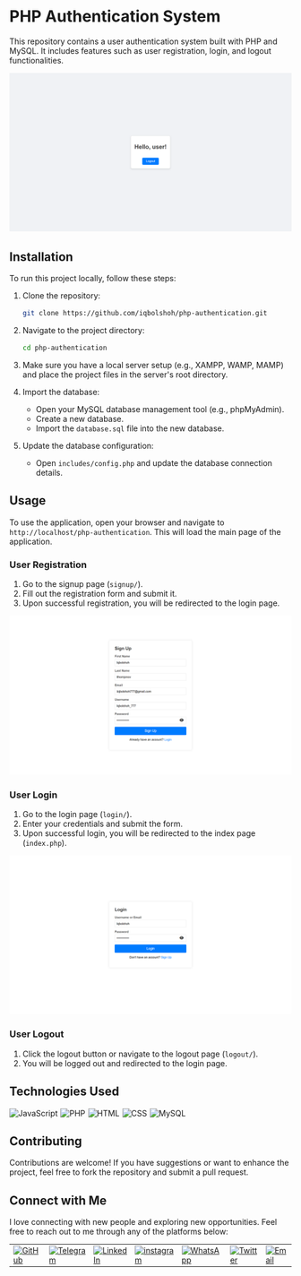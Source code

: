 # PHP Authentication System

This repository contains a user authentication system built with PHP and MySQL. It includes features such as user registration, login, and logout functionalities.

![Banner](src/images/banner.png)

## Installation

To run this project locally, follow these steps:

1. Clone the repository:
   ```bash
   git clone https://github.com/iqbolshoh/php-authentication.git
   ```
2. Navigate to the project directory:
   ```bash
   cd php-authentication
   ```
3. Make sure you have a local server setup (e.g., XAMPP, WAMP, MAMP) and place the project files in the server's root directory.

4. Import the database:
   - Open your MySQL database management tool (e.g., phpMyAdmin).
   - Create a new database.
   - Import the `database.sql` file into the new database.

5. Update the database configuration:
   - Open `includes/config.php` and update the database connection details.

## Usage

To use the application, open your browser and navigate to `http://localhost/php-authentication`. This will load the main page of the application.

### User Registration

1. Go to the signup page (`signup/`).
2. Fill out the registration form and submit it.
3. Upon successful registration, you will be redirected to the login page.

![Signup](src/images/singup.png)

### User Login

1. Go to the login page (`login/`).
2. Enter your credentials and submit the form.
3. Upon successful login, you will be redirected to the index page (`index.php`).

![Login](src/images/login.png)

### User Logout

1. Click the logout button or navigate to the logout page (`logout/`).
2. You will be logged out and redirected to the login page.

## Technologies Used

<div style="display: flex; flex-wrap: wrap; gap: 5px;">
    <img src="https://img.shields.io/badge/JavaScript-%23323330.svg?style=for-the-badge&logo=javascript&logoColor=%23F7DF1E"
        alt="JavaScript">
    <img src="https://img.shields.io/badge/PHP-%23777BB4.svg?style=for-the-badge&logo=php&logoColor=white" alt="PHP">
    <img src="https://img.shields.io/badge/HTML-%23F06529.svg?style=for-the-badge&logo=html5&logoColor=white"
        alt="HTML">
    <img src="https://img.shields.io/badge/CSS-%231572B6.svg?style=for-the-badge&logo=css3&logoColor=white" alt="CSS">
    <img src="https://img.shields.io/badge/MySQL-%234479A1.svg?style=for-the-badge&logo=mysql&logoColor=white"
        alt="MySQL">
</div>

## Contributing

Contributions are welcome! If you have suggestions or want to enhance the project, feel free to fork the repository and submit a pull request.

## Connect with Me

I love connecting with new people and exploring new opportunities. Feel free to reach out to me through any of the platforms below:

<table>
    <tr>
        <td>
            <a href="https://github.com/iqbolshoh">
                <img src="https://raw.githubusercontent.com/rahuldkjain/github-profile-readme-generator/master/src/images/icons/Social/github.svg"
                    height="48" width="48" alt="GitHub" />
            </a>
        </td>
        <td>
            <a href="https://t.me/iqbolshoh_777">
                <img src="https://github.com/gayanvoice/github-active-users-monitor/blob/master/public/images/icons/telegram.svg"
                    height="48" width="48" alt="Telegram" />
            </a>
        </td>
        <td>
            <a href="https://www.linkedin.com/in/iiqbolshoh/">
                <img src="https://github.com/gayanvoice/github-active-users-monitor/blob/master/public/images/icons/linkedin.svg"
                    height="48" width="48" alt="LinkedIn" />
            </a>
        </td>
        <td>
            <a href="https://instagram.com/iqbolshoh_777" target="blank"><img align="center"
                    src="https://raw.githubusercontent.com/rahuldkjain/github-profile-readme-generator/master/src/images/icons/Social/instagram.svg"
                    alt="instagram" height="48" width="48" /></a>
        </td>
        <td>
            <a href="https://wa.me/qr/22PVFQSMQQX4F1">
                <img src="https://github.com/gayanvoice/github-active-users-monitor/blob/master/public/images/icons/whatsapp.svg"
                    height="48" width="48" alt="WhatsApp" />
            </a>
        </td>
        <td>
            <a href="https://x.com/iqbolshoh_777">
                <img src="https://img.shields.io/badge/X-000000?style=for-the-badge&logo=x&logoColor=white" height="48"
                    width="48" alt="Twitter" />
            </a>
        </td>
        <td>
            <a href="mailto:iilhomjonov777@gmail.com">
                <img src="https://github.com/gayanvoice/github-active-users-monitor/blob/master/public/images/icons/gmail.svg"
                    height="48" width="48" alt="Email" />
            </a>
        </td>
    </tr>
</table>
